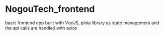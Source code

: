 # NogouTech_frontend
basic frontend app built with VueJS, pinia library as state management and the api calls are handled with axios
